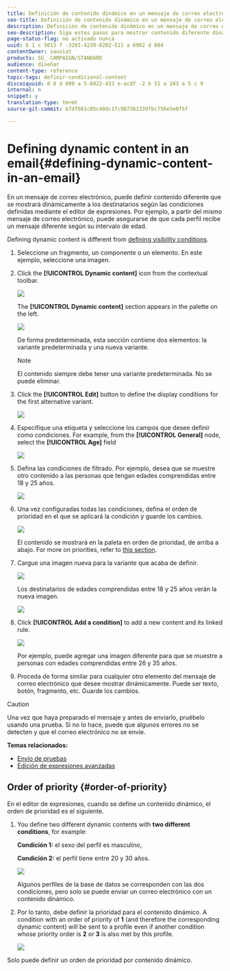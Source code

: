 ```yaml
---
title: Definición de contenido dinámico en un mensaje de correo electrónico
seo-title: Definición de contenido dinámico en un mensaje de correo electrónico
description: Definición de contenido dinámico en un mensaje de correo electrónico
seo-description: Siga estos pasos para mostrar contenido diferente dinámicamente en un mensaje de correo electrónico según las condiciones definidas a través del editor de expresiones de Adobe Campaign.
page-status-flag: no activado nunca
uuid: b 1 c 5013 f -3201-4239-8202-511 a 6902 d 604
contentOwner: sauviat
products: SG_ CAMPAIGN/STANDARD
audience: diseñar
content-type: reference
topic-tags: definir-condicional-content
discoiquuid: d 0 d 009 a 5-6022-433 e-acdf -2 b 51 a 243 a 5 c 9
internal: n
snippet: y
translation-type: tm+mt
source-git-commit: b7df681c05c48dc1fc9873b1339fbc756e5e0f5f

---
```



# Defining dynamic content in an email{#defining-dynamic-content-in-an-email}

En un mensaje de correo electrónico, puede definir contenido diferente que se mostrará dinámicamente a los destinatarios según las condiciones definidas mediante el editor de expresiones. Por ejemplo, a partir del mismo mensaje de correo electrónico, puede asegurarse de que cada perfil recibe un mensaje diferente según su intervalo de edad.

Defining dynamic content is different from [defining visibility conditions](../../designing/using/defining-a-visibility-condition.md).

1. Seleccione un fragmento, un componente o un elemento. En este ejemplo, seleccione una imagen.
1. Click the **[!UICONTROL Dynamic content]** icon from the contextual toolbar.

   ![](assets/dynamic_content_2.png)

   The **[!UICONTROL Dynamic content]** section appears in the palette on the left.

   ![](assets/dynamic_content_3.png)

   De forma predeterminada, esta sección contiene dos elementos: la variante predeterminada y una nueva variante.

   >[!NOTE]
   >
   >El contenido siempre debe tener una variante predeterminada. No se puede eliminar.

1. Click the **[!UICONTROL Edit]** button to define the display conditions for the first alternative variant.

   ![](assets/dynamic_content_4.png)

1. Especifique una etiqueta y seleccione los campos que desee definir como condiciones. For example, from the **[!UICONTROL General]** node, select the **[!UICONTROL Age]** field

   ![](assets/dynamic_content_5.png)

1. Defina las condiciones de filtrado. Por ejemplo, desea que se muestre otro contenido a las personas que tengan edades comprendidas entre 18 y 25 años.

   ![](assets/dynamic_content_6.png)

1. Una vez configuradas todas las condiciones, defina el orden de prioridad en el que se aplicará la condición y guarde los cambios.

   ![](assets/dynamic_content_7.png)

   El contenido se mostrará en la paleta en orden de prioridad, de arriba a abajo. For more on priorities, refer to [this section](../../designing/using/defining-dynamic-content-in-an-email.md#order-of-priority).

1. Cargue una imagen nueva para la variante que acaba de definir.

   ![](assets/dynamic_content_8.png)

   Los destinatarios de edades comprendidas entre 18 y 25 años verán la nueva imagen.

   ![](assets/dynamic_content_10.png)

1. Click **[!UICONTROL Add a condition]** to add a new content and its linked rule.

   ![](assets/dynamic_content_9.png)

   Por ejemplo, puede agregar una imagen diferente para que se muestre a personas con edades comprendidas entre 26 y 35 años.

1. Proceda de forma similar para cualquier otro elemento del mensaje de correo electrónico que desee mostrar dinámicamente. Puede ser texto, botón, fragmento, etc. Guarde los cambios.

>[!CAUTION]
>
>Una vez que haya preparado el mensaje y antes de enviarlo, pruébelo usando una prueba. Si no lo hace, puede que algunos errores no se detecten y que el correo electrónico no se envíe.

**Temas relacionados:**

* [Envío de pruebas](../../sending/using/managing-test-profiles-and-sending-proofs.md#sending-proofs)
* [Edición de expresiones avanzadas](../../automating/using/editing-queries.md#about-query-editor)

## Order of priority {#order-of-priority}

En el editor de expresiones, cuando se define un contenido dinámico, el orden de prioridad es el siguiente.

1. You define two different dynamic contents with **two different conditions**, for example:

   **Condición 1:** el sexo del perfil es masculino,

   **Condición 2:** el perfil tiene entre 20 y 30 años.

   ![](assets/delivery_content_61.png)

   Algunos perfiles de la base de datos se corresponden con las dos condiciones, pero solo se puede enviar un correo electrónico con un contenido dinámico.

1. Por lo tanto, debe definir la prioridad para el contenido dinámico. A condition with an order of priority of **1** (and therefore the corresponding dynamic content) will be sent to a profile even if another condition whose priority order is **2** or **3** is also met by this profile.

   ![](assets/delivery_content_62.png)

Solo puede definir un orden de prioridad por contenido dinámico.
